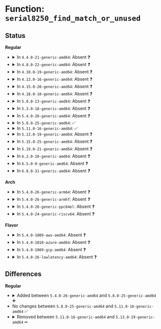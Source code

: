 # Function: <code>serial8250_find_match_or_unused</code>

## Status
<b>Regular</b>
<ul>
<li>
<details>
<summary>In <code>4.4.0-21-generic-amd64</code>: Absent ❓</summary>

```json
{
  "name": "serial8250_find_match_or_unused",
  "collision_type": "Unique Static",
  "inline_type": "Full",
  "funcs": [
    {
      "addr": 18446744071584107389,
      "name": "serial8250_find_match_or_unused",
      "external": false,
      "loc": "drivers/tty/serial/8250/8250_core.c:907",
      "file": "drivers/tty/serial/8250/8250_core.c",
      "inline": "not declared, inlined",
      "caller_inline": [
        "drivers/tty/serial/8250/8250_core.c:serial8250_register_8250_port"
      ],
      "caller_func": []
    }
  ],
  "symbols": []
}
```
</details>
</li>
<li>
<details>
<summary>In <code>4.8.0-22-generic-amd64</code>: Absent ❓</summary>

```json
{
  "name": "serial8250_find_match_or_unused",
  "collision_type": "Unique Static",
  "inline_type": "Full",
  "funcs": [
    {
      "addr": 18446744071584440643,
      "name": "serial8250_find_match_or_unused",
      "external": false,
      "loc": "drivers/tty/serial/8250/8250_core.c:915",
      "file": "drivers/tty/serial/8250/8250_core.c",
      "inline": "not declared, inlined",
      "caller_inline": [
        "drivers/tty/serial/8250/8250_core.c:serial8250_register_8250_port"
      ],
      "caller_func": []
    }
  ],
  "symbols": []
}
```
</details>
</li>
<li>
<details>
<summary>In <code>4.10.0-19-generic-amd64</code>: Absent ❓</summary>

```json
{
  "name": "serial8250_find_match_or_unused",
  "collision_type": "Unique Static",
  "inline_type": "Full",
  "funcs": [
    {
      "addr": 18446744071584622819,
      "name": "serial8250_find_match_or_unused",
      "external": false,
      "loc": "drivers/tty/serial/8250/8250_core.c:916",
      "file": "drivers/tty/serial/8250/8250_core.c",
      "inline": "not declared, inlined",
      "caller_inline": [
        "drivers/tty/serial/8250/8250_core.c:serial8250_register_8250_port"
      ],
      "caller_func": []
    }
  ],
  "symbols": []
}
```
</details>
</li>
<li>
<details>
<summary>In <code>4.13.0-16-generic-amd64</code>: Absent ❓</summary>

```json
{
  "name": "serial8250_find_match_or_unused",
  "collision_type": "Unique Static",
  "inline_type": "Full",
  "funcs": [
    {
      "addr": 18446744071584705773,
      "name": "serial8250_find_match_or_unused",
      "external": false,
      "loc": "drivers/tty/serial/8250/8250_core.c:916",
      "file": "drivers/tty/serial/8250/8250_core.c",
      "inline": "not declared, inlined",
      "caller_inline": [
        "drivers/tty/serial/8250/8250_core.c:serial8250_register_8250_port"
      ],
      "caller_func": []
    }
  ],
  "symbols": []
}
```
</details>
</li>
<li>
<details>
<summary>In <code>4.15.0-20-generic-amd64</code>: Absent ❓</summary>

```json
{
  "name": "serial8250_find_match_or_unused",
  "collision_type": "Unique Static",
  "inline_type": "Full",
  "funcs": [
    {
      "addr": 18446744071585118573,
      "name": "serial8250_find_match_or_unused",
      "external": false,
      "loc": "drivers/tty/serial/8250/8250_core.c:912",
      "file": "drivers/tty/serial/8250/8250_core.c",
      "inline": "not declared, inlined",
      "caller_inline": [
        "drivers/tty/serial/8250/8250_core.c:serial8250_register_8250_port"
      ],
      "caller_func": []
    }
  ],
  "symbols": []
}
```
</details>
</li>
<li>
<details>
<summary>In <code>4.18.0-10-generic-amd64</code>: Absent ❓</summary>

```json
{
  "name": "serial8250_find_match_or_unused",
  "collision_type": "Unique Static",
  "inline_type": "Full",
  "funcs": [
    {
      "addr": 18446744071585352877,
      "name": "serial8250_find_match_or_unused",
      "external": false,
      "loc": "drivers/tty/serial/8250/8250_core.c:912",
      "file": "drivers/tty/serial/8250/8250_core.c",
      "inline": "not declared, inlined",
      "caller_inline": [
        "drivers/tty/serial/8250/8250_core.c:serial8250_register_8250_port"
      ],
      "caller_func": []
    }
  ],
  "symbols": []
}
```
</details>
</li>
<li>
<details>
<summary>In <code>5.0.0-13-generic-amd64</code>: Absent ❓</summary>

```json
{
  "name": "serial8250_find_match_or_unused",
  "collision_type": "Unique Static",
  "inline_type": "Full",
  "funcs": [
    {
      "addr": 18446744071585476349,
      "name": "serial8250_find_match_or_unused",
      "external": false,
      "loc": "drivers/tty/serial/8250/8250_core.c:908",
      "file": "drivers/tty/serial/8250/8250_core.c",
      "inline": "not declared, inlined",
      "caller_inline": [
        "drivers/tty/serial/8250/8250_core.c:serial8250_register_8250_port"
      ],
      "caller_func": []
    }
  ],
  "symbols": []
}
```
</details>
</li>
<li>
<details>
<summary>In <code>5.3.0-18-generic-amd64</code>: Absent ❓</summary>

```json
{
  "name": "serial8250_find_match_or_unused",
  "collision_type": "Unique Static",
  "inline_type": "Full",
  "funcs": [
    {
      "addr": 18446744071585691981,
      "name": "serial8250_find_match_or_unused",
      "external": false,
      "loc": "drivers/tty/serial/8250/8250_core.c:909",
      "file": "drivers/tty/serial/8250/8250_core.c",
      "inline": "not declared, inlined",
      "caller_inline": [
        "drivers/tty/serial/8250/8250_core.c:serial8250_register_8250_port"
      ],
      "caller_func": []
    }
  ],
  "symbols": []
}
```
</details>
</li>
<li>
<details>
<summary>In <code>5.4.0-26-generic-amd64</code>: Absent ❓</summary>

```json
{
  "name": "serial8250_find_match_or_unused",
  "collision_type": "Unique Static",
  "inline_type": "Full",
  "funcs": [
    {
      "addr": 18446744071585832957,
      "name": "serial8250_find_match_or_unused",
      "external": false,
      "loc": "drivers/tty/serial/8250/8250_core.c:908",
      "file": "drivers/tty/serial/8250/8250_core.c",
      "inline": "not declared, inlined",
      "caller_inline": [
        "drivers/tty/serial/8250/8250_core.c:serial8250_register_8250_port"
      ],
      "caller_func": []
    }
  ],
  "symbols": []
}
```
</details>
</li>
<li>
<details>
<summary>In <code>5.8.0-25-generic-amd64</code>: ✅</summary>

```c
struct uart_8250_port * serial8250_find_match_or_unused(struct uart_port * port)
```

```json
{
  "name": "serial8250_find_match_or_unused",
  "collision_type": "Unique Static",
  "inline_type": "No",
  "funcs": [
    {
      "addr": 18446744071586564080,
      "name": "serial8250_find_match_or_unused",
      "external": false,
      "loc": "drivers/tty/serial/8250/8250_core.c:918",
      "file": "drivers/tty/serial/8250/8250_core.c",
      "inline": "seen, unknown",
      "caller_inline": [],
      "caller_func": [
        "drivers/tty/serial/8250/8250_core.c:serial8250_register_8250_port"
      ]
    }
  ],
  "symbols": [
    {
      "addr": 18446744071586564080,
      "name": "serial8250_find_match_or_unused",
      "section": ".text",
      "bind": "STB_LOCAL",
      "size": 285
    }
  ]
}
```
</details>
</li>
<li>
<details>
<summary>In <code>5.11.0-16-generic-amd64</code>: ✅</summary>

```c
struct uart_8250_port * serial8250_find_match_or_unused(struct uart_port * port)
```

```json
{
  "name": "serial8250_find_match_or_unused",
  "collision_type": "Unique Static",
  "inline_type": "No",
  "funcs": [
    {
      "addr": 18446744071586674368,
      "name": "serial8250_find_match_or_unused",
      "external": false,
      "loc": "drivers/tty/serial/8250/8250_core.c:918",
      "file": "drivers/tty/serial/8250/8250_core.c",
      "inline": "seen, unknown",
      "caller_inline": [],
      "caller_func": [
        "drivers/tty/serial/8250/8250_core.c:serial8250_register_8250_port"
      ]
    }
  ],
  "symbols": [
    {
      "addr": 18446744071586674368,
      "name": "serial8250_find_match_or_unused",
      "section": ".text",
      "bind": "STB_LOCAL",
      "size": 285
    }
  ]
}
```
</details>
</li>
<li>
<details>
<summary>In <code>5.13.0-19-generic-amd64</code>: Absent ❓</summary>

```json
{
  "name": "serial8250_find_match_or_unused",
  "collision_type": "Unique Static",
  "inline_type": "Full",
  "funcs": [
    {
      "addr": 18446744071586558365,
      "name": "serial8250_find_match_or_unused",
      "external": false,
      "loc": "drivers/tty/serial/8250/8250_core.c:918",
      "file": "drivers/tty/serial/8250/8250_core.c",
      "inline": "not declared, inlined",
      "caller_inline": [
        "drivers/tty/serial/8250/8250_core.c:serial8250_register_8250_port"
      ],
      "caller_func": []
    }
  ],
  "symbols": []
}
```
</details>
</li>
<li>
<details>
<summary>In <code>5.15.0-25-generic-amd64</code>: Absent ❓</summary>

```json
{
  "name": "serial8250_find_match_or_unused",
  "collision_type": "Unique Static",
  "inline_type": "Full",
  "funcs": [
    {
      "addr": 18446744071587097919,
      "name": "serial8250_find_match_or_unused",
      "external": false,
      "loc": "drivers/tty/serial/8250/8250_core.c:909",
      "file": "drivers/tty/serial/8250/8250_core.c",
      "inline": "not declared, inlined",
      "caller_inline": [
        "drivers/tty/serial/8250/8250_core.c:serial8250_register_8250_port"
      ],
      "caller_func": []
    }
  ],
  "symbols": []
}
```
</details>
</li>
<li>
<details>
<summary>In <code>5.19.0-21-generic-amd64</code>: Absent ❓</summary>

```json
{
  "name": "serial8250_find_match_or_unused",
  "collision_type": "Unique Static",
  "inline_type": "Full",
  "funcs": [
    {
      "addr": 18446744071588404194,
      "name": "serial8250_find_match_or_unused",
      "external": false,
      "loc": "drivers/tty/serial/8250/8250_core.c:910",
      "file": "drivers/tty/serial/8250/8250_core.c",
      "inline": "not declared, inlined",
      "caller_inline": [
        "drivers/tty/serial/8250/8250_core.c:serial8250_register_8250_port"
      ],
      "caller_func": []
    }
  ],
  "symbols": []
}
```
</details>
</li>
<li>
<details>
<summary>In <code>6.2.0-20-generic-amd64</code>: Absent ❓</summary>

```json
{
  "name": "serial8250_find_match_or_unused",
  "collision_type": "Unique Static",
  "inline_type": "Full",
  "funcs": [
    {
      "addr": 18446744071589829442,
      "name": "serial8250_find_match_or_unused",
      "external": false,
      "loc": "drivers/tty/serial/8250/8250_core.c:917",
      "file": "drivers/tty/serial/8250/8250_core.c",
      "inline": "not declared, inlined",
      "caller_inline": [
        "drivers/tty/serial/8250/8250_core.c:serial8250_register_8250_port"
      ],
      "caller_func": []
    }
  ],
  "symbols": []
}
```
</details>
</li>
<li>
<details>
<summary>In <code>6.5.0-9-generic-amd64</code>: Absent ❓</summary>

```json
{
  "name": "serial8250_find_match_or_unused",
  "collision_type": "Unique Static",
  "inline_type": "Full",
  "funcs": [
    {
      "addr": 18446744071590138623,
      "name": "serial8250_find_match_or_unused",
      "external": false,
      "loc": "drivers/tty/serial/8250/8250_core.c:950",
      "file": "drivers/tty/serial/8250/8250_core.c",
      "inline": "not declared, inlined",
      "caller_inline": [
        "drivers/tty/serial/8250/8250_core.c:serial8250_register_8250_port"
      ],
      "caller_func": []
    }
  ],
  "symbols": []
}
```
</details>
</li>
<li>
<details>
<summary>In <code>6.8.0-31-generic-amd64</code>: Absent ❓</summary>

```json
{
  "name": "serial8250_find_match_or_unused",
  "collision_type": "Unique Static",
  "inline_type": "Full",
  "funcs": [
    {
      "addr": 18446744071590478591,
      "name": "serial8250_find_match_or_unused",
      "external": false,
      "loc": "drivers/tty/serial/8250/8250_core.c:949",
      "file": "drivers/tty/serial/8250/8250_core.c",
      "inline": "not declared, inlined",
      "caller_inline": [
        "drivers/tty/serial/8250/8250_core.c:serial8250_register_8250_port"
      ],
      "caller_func": []
    }
  ],
  "symbols": []
}
```
</details>
</li>
</ul>
<b>Arch</b>
<ul>
<li>
<details>
<summary>In <code>5.4.0-26-generic-arm64</code>: Absent ❓</summary>

```json
{
  "name": "serial8250_find_match_or_unused",
  "collision_type": "Unique Static",
  "inline_type": "Full",
  "funcs": [
    {
      "addr": 18446603336498562112,
      "name": "serial8250_find_match_or_unused",
      "external": false,
      "loc": "drivers/tty/serial/8250/8250_core.c:908",
      "file": "drivers/tty/serial/8250/8250_core.c",
      "inline": "not declared, inlined",
      "caller_inline": [
        "drivers/tty/serial/8250/8250_core.c:serial8250_register_8250_port"
      ],
      "caller_func": []
    }
  ],
  "symbols": []
}
```
</details>
</li>
<li>
<details>
<summary>In <code>5.4.0-26-generic-armhf</code>: Absent ❓</summary>

```json
{
  "name": "serial8250_find_match_or_unused",
  "collision_type": "Unique Static",
  "inline_type": "Full",
  "funcs": [
    {
      "addr": 3231201288,
      "name": "serial8250_find_match_or_unused",
      "external": false,
      "loc": "drivers/tty/serial/8250/8250_core.c:908",
      "file": "drivers/tty/serial/8250/8250_core.c",
      "inline": "not declared, inlined",
      "caller_inline": [
        "drivers/tty/serial/8250/8250_core.c:serial8250_register_8250_port"
      ],
      "caller_func": []
    }
  ],
  "symbols": []
}
```
</details>
</li>
<li>
<details>
<summary>In <code>5.4.0-26-generic-ppc64el</code>: Absent ❓</summary>

```json
{
  "name": "serial8250_find_match_or_unused",
  "collision_type": "Unique Static",
  "inline_type": "Full",
  "funcs": [
    {
      "addr": 13835058055291778140,
      "name": "serial8250_find_match_or_unused",
      "external": false,
      "loc": "drivers/tty/serial/8250/8250_core.c:908",
      "file": "drivers/tty/serial/8250/8250_core.c",
      "inline": "not declared, inlined",
      "caller_inline": [
        "drivers/tty/serial/8250/8250_core.c:serial8250_register_8250_port"
      ],
      "caller_func": []
    }
  ],
  "symbols": []
}
```
</details>
</li>
<li>
<details>
<summary>In <code>5.4.0-24-generic-riscv64</code>: Absent ❓</summary>

```json
{
  "name": "serial8250_find_match_or_unused",
  "collision_type": "Unique Static",
  "inline_type": "Full",
  "funcs": [
    {
      "addr": 18446743936276168604,
      "name": "serial8250_find_match_or_unused",
      "external": false,
      "loc": "drivers/tty/serial/8250/8250_core.c:908",
      "file": "drivers/tty/serial/8250/8250_core.c",
      "inline": "not declared, inlined",
      "caller_inline": [
        "drivers/tty/serial/8250/8250_core.c:serial8250_register_8250_port"
      ],
      "caller_func": []
    }
  ],
  "symbols": []
}
```
</details>
</li>
</ul>
<b>Flavor</b>
<ul>
<li>
<details>
<summary>In <code>5.4.0-1009-aws-amd64</code>: Absent ❓</summary>

```json
{
  "name": "serial8250_find_match_or_unused",
  "collision_type": "Unique Static",
  "inline_type": "Full",
  "funcs": [
    {
      "addr": 18446744071585593965,
      "name": "serial8250_find_match_or_unused",
      "external": false,
      "loc": "drivers/tty/serial/8250/8250_core.c:908",
      "file": "drivers/tty/serial/8250/8250_core.c",
      "inline": "not declared, inlined",
      "caller_inline": [
        "drivers/tty/serial/8250/8250_core.c:serial8250_register_8250_port"
      ],
      "caller_func": []
    }
  ],
  "symbols": []
}
```
</details>
</li>
<li>
<details>
<summary>In <code>5.4.0-1010-azure-amd64</code>: Absent ❓</summary>

```json
{
  "name": "serial8250_find_match_or_unused",
  "collision_type": "Unique Static",
  "inline_type": "Full",
  "funcs": [
    {
      "addr": 18446744071585459085,
      "name": "serial8250_find_match_or_unused",
      "external": false,
      "loc": "drivers/tty/serial/8250/8250_core.c:908",
      "file": "drivers/tty/serial/8250/8250_core.c",
      "inline": "not declared, inlined",
      "caller_inline": [
        "drivers/tty/serial/8250/8250_core.c:serial8250_register_8250_port"
      ],
      "caller_func": []
    }
  ],
  "symbols": []
}
```
</details>
</li>
<li>
<details>
<summary>In <code>5.4.0-1009-gcp-amd64</code>: Absent ❓</summary>

```json
{
  "name": "serial8250_find_match_or_unused",
  "collision_type": "Unique Static",
  "inline_type": "Full",
  "funcs": [
    {
      "addr": 18446744071585783357,
      "name": "serial8250_find_match_or_unused",
      "external": false,
      "loc": "drivers/tty/serial/8250/8250_core.c:908",
      "file": "drivers/tty/serial/8250/8250_core.c",
      "inline": "not declared, inlined",
      "caller_inline": [
        "drivers/tty/serial/8250/8250_core.c:serial8250_register_8250_port"
      ],
      "caller_func": []
    }
  ],
  "symbols": []
}
```
</details>
</li>
<li>
<details>
<summary>In <code>5.4.0-26-lowlatency-amd64</code>: Absent ❓</summary>

```json
{
  "name": "serial8250_find_match_or_unused",
  "collision_type": "Unique Static",
  "inline_type": "Full",
  "funcs": [
    {
      "addr": 18446744071585891085,
      "name": "serial8250_find_match_or_unused",
      "external": false,
      "loc": "drivers/tty/serial/8250/8250_core.c:908",
      "file": "drivers/tty/serial/8250/8250_core.c",
      "inline": "not declared, inlined",
      "caller_inline": [
        "drivers/tty/serial/8250/8250_core.c:serial8250_register_8250_port"
      ],
      "caller_func": []
    }
  ],
  "symbols": []
}
```
</details>
</li>
</ul>

## Differences
<b>Regular</b>
<ul>
<li>
<details>
<summary>Added between <code>5.4.0-26-generic-amd64</code> and <code>5.8.0-25-generic-amd64</code> ➕</summary>

```c
struct uart_8250_port * serial8250_find_match_or_unused(struct uart_port * port)
```
</details>
</li>
<li>
No changes between <code>5.8.0-25-generic-amd64</code> and <code>5.11.0-16-generic-amd64</code> ✅
</li>
<li>
<details>
<summary>Removed between <code>5.11.0-16-generic-amd64</code> and <code>5.13.0-19-generic-amd64</code> ➖</summary>

```c
struct uart_8250_port * serial8250_find_match_or_unused(struct uart_port * port)
```
</details>
</li>
</ul>
